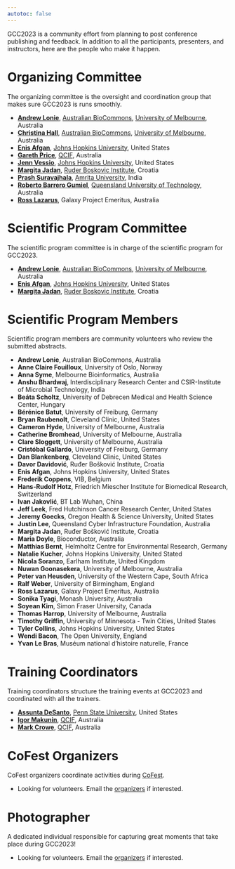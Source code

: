 ```yaml
---
autotoc: false
---
```


<slot name="/events/gcc2023/header" />

GCC2023 is a community effort from planning to post conference publishing and
feedback.  In addition to all the participants, presenters, and instructors,
here are the people who make it happen.

# Organizing Committee

The organizing committee is the oversight and coordination group that makes sure GCC2023 is runs smoothly.

* **[Andrew Lonie](https://www.melbournebioinformatics.org.au/people/andrew-lonie/)**, [Australian BioCommons](https://www.biocommons.org.au/), [University of Melbourne](https://unimelb.edu.au/), Australia
* **[Christina Hall](https://www.melbournebioinformatics.org.au/people/christina-hall/)**, [Australian BioCommons](https://www.biocommons.org.au/), [University of Melbourne](https://unimelb.edu.au/), Australia
* **[Enis Afgan](https://www.linkedin.com/in/afgane)**, [Johns Hopkins University](https://jhu.edu/), United States
* **[Gareth Price](https://qfab.org/team-member/dr-gareth-price)**, [QCIF](https://www.qcif.edu.au/), Australia
* **[Jenn Vessio](https://www.linkedin.com/in/jennifer-vessio-00498014/)**, [Johns Hopkins University](https://jhu.edu/), United States
* **[Margita Jadan](https://www.irb.hr/eng/Divisions/Division-of-Materials-Chemistry/Laboratory-for-aquaculture-biotechnology/Employees/Margita-Jadan)**, [Ruder Boskovic Institute](https://irb.hr/), Croatia
* **[Prash Suravajhala](http://www.bioinformatics.org/wiki/Prash )**, [Amrita University](https://www.amrita.edu/), India
* **[Roberto Barrero Gumiel](https://www.qut.edu.au/about/our-people/academic-profiles/roberto.barrero)**, [Queensland University of Technology](https://www.qut.edu.au/), Australia
* **[Ross Lazarus](https://www.linkedin.com/in/rosslazarus/)**, Galaxy Project Emeritus, Australia

# Scientific Program Committee

The scientific program committee is in charge of the scientific program for GCC2023.

* **[Andrew Lonie](https://www.melbournebioinformatics.org.au/people/andrew-lonie/)**, [Australian BioCommons](https://www.biocommons.org.au/), [University of Melbourne](https://unimelb.edu.au/), Australia
* **[Enis Afgan](https://www.linkedin.com/in/afgane)**, [Johns Hopkins University](https://jhu.edu/), United States
* **[Margita Jadan](https://www.irb.hr/eng/Divisions/Division-of-Materials-Chemistry/Laboratory-for-aquaculture-biotechnology/Employees/Margita-Jadan)**, [Ruder Boskovic Institute](https://irb.hr/), Croatia

# Scientific Program Members

Scientific program members are community volunteers who review the submitted abstracts.

* **Andrew Lonie**, Australian BioCommons, Australia
* **Anne Claire Fouilloux**, University of Oslo, Norway
* **Anna Syme**, Melbourne Bioinformatics, Australia
* **Anshu Bhardwaj**, Interdisciplinary Research Center and CSIR-Institute of Microbial Technology, India
* **Beáta Scholtz**, University of Debrecen Medical and Health Science Center, Hungary
* **Bérénice Batut**, University of Freiburg, Germany
* **Bryan Raubenolt**, Cleveland Clinic, United States
* **Cameron Hyde**, University of Melbourne, Australia
* **Catherine Bromhead**, University of Melbourne, Australia
* **Clare Sloggett**, University of Melbourne, Australia
* **Cristóbal Gallardo**, University of Freiburg, Germany
* **Dan Blankenberg**, Cleveland Clinic, United States
* **Davor Davidović**, Ruđer Bošković Institute, Croatia
* **Enis Afgan**, Johns Hopkins University, United States
* **Frederik Coppens**, VIB, Belgium
* **Hans-Rudolf Hotz**,	Friedrich Miescher Institute for Biomedical Research, Switzerland
* **Ivan Jakovlić**, BT Lab Wuhan, China
* **Jeff Leek**, Fred Hutchinson Cancer Research Center, United States
* **Jeremy Goecks**, Oregon Health & Science University, United States
* **Justin Lee**, Queensland Cyber Infrastructure Foundation, Australia
* **Margita Jadan**, Ruđer Bošković Institute, Croatia
* **Maria Doyle**, Bioconductor, Australia
* **Matthias Bernt**, Helmholtz Centre for Environmental Research, Germany
* **Natalie Kucher**, Johns Hopkins University, United Stated
* **Nicola Soranzo**, Earlham Institute, United Kingdom
* **Nuwan Goonasekera**, University of Melbourne, Australia
* **Peter van Heusden**, University of the Western Cape, South Africa
* **Ralf Weber**, University of Birmingham, England
* **Ross Lazarus**, Galaxy Project Emeritus, Australia
* **Sonika Tyagi**, Monash University, Australia
* **Soyean Kim**, Simon Fraser University, Canada
* **Thomas Harrop**, University of Melbourne, Australia
* **Timothy Griffin**, University of Minnesota - Twin Cities, United States
* **Tyler Collins**, Johns Hopkins University, United States
* **Wendi Bacon**, The Open University, England
* **Yvan Le Bras**, Muséum national d’histoire naturelle, France

# Training Coordinators

Training coordinators structure the training events at GCC2023 and coordinated with all the trainers.

* **[Assunta DeSanto](https://github.com/assuntad23)**, [Penn State University](https://psu.edu/), United States
* **[Igor Makunin](https://www.qcif.edu.au/team/igor-makunin/)**, [QCIF](https://psu.edu/), Australia
* **[Mark Crowe](https://www.linkedin.com/in/mark-crowe-a308474/)**, [QCIF](https://www.qcif.edu.au/), Australia


# CoFest Organizers

CoFest organizers coordinate activities during [CoFest](/events/gcc2023/cofest/).

* Looking for volunteers. Email the [organizers](/events/gcc2023/organizers/) if interested.

# Photographer

A dedicated individual responsible for capturing great moments that take place during GCC2023!

* Looking for volunteers. Email the [organizers](/events/gcc2023/organizers/) if interested.
